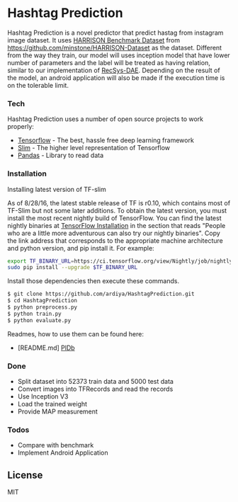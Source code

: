 # Hashtag Prediction

Hashtag Prediction is a novel predictor that predict hastag from instagram image dataset. It uses [HARRISON Benchmark Dataset] from https://github.com/minstone/HARRISON-Dataset as the dataset. Different from the way they train, our model will uses inception model that have lower number of parameters and the label will be treated as having relation, similar to our implementation of [RecSys-DAE]. Depending on the result of the model, an android application will also be made if the execution time is on the tolerable limit.

### Tech

Hashtag Prediction uses a number of open source projects to work properly:

* [Tensorflow] - The best, hassle free deep learning framework
* [Slim] - The higher level representation of Tensorflow
* [Pandas] - Library to read data

### Installation

Installing latest version of TF-slim

As of 8/28/16, the latest stable release of TF is r0.10, which contains most of TF-Slim but not some later additions. To obtain the latest version, you must install the most recent nightly build of TensorFlow. You can find the latest nightly binaries at [TensorFlow Installation] in the section that reads "People who are a little more adventurous can also try our nightly binaries". Copy the link address that corresponds to the appropriate machine architecture and python version, and pip install it. For example:

```sh
export TF_BINARY_URL=https://ci.tensorflow.org/view/Nightly/job/nightly-matrix-cpu/TF_BUILD_CONTAINER_TYPE=CPU,TF_BUILD_IS_OPT=OPT,TF_BUILD_IS_PIP=PIP,TF_BUILD_PYTHON_VERSION=PYTHON2,label=cpu-slave/lastSuccessfulBuild/artifact/pip_test/whl/tensorflow-0.10.0rc0-cp27-none-linux_x86_64.whl
sudo pip install --upgrade $TF_BINARY_URL
```

Install those dependencies then execute these commands.

```sh
$ git clone https://github.com/ardiya/HashtagPrediction.git
$ cd HashtagPrediction
$ python preprocess.py
$ python train.py
$ python evaluate.py
```

Readmes, how to use them can be found here:

* [README.md] [PlDb]

### Done

 - Split dataset into 52373 train data and 5000 test data
 - Convert images into TFRecords and read the records
 - Use Inception V3
 - Load the trained weight
 - Provide MAP measurement

### Todos

 - Compare with benchmark
 - Implement Android Application

License
----

MIT


[//]: # (These are reference links used in the body of this note and get stripped out when the markdown processor does its job. There is no need to format nicely because it shouldn't be seen. Thanks SO - http://stackoverflow.com/questions/4823468/store-comments-in-markdown-syntax)
[HARRISON Benchmark Dataset]: <https://github.com/minstone/HARRISON-Dataset>
[RecSys-DAE]:<https://github.com/ardiya/RecSys-DAE-tensorflow>
[Tensorflow]:<https://tensorflow.org>
[TensorFlow Installation]:<https://github.com/tensorflow/tensorflow#installation>
[Slim]:<https://github.com/tensorflow/models/blob/master/inception/inception/slim/README.md>
[Pandas]:<pandas.pydata.org/>
[PlDb]: <https://github.com/ardiya/HashtagPrediction/README.md>
   